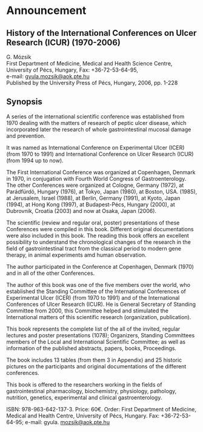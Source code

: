 # Announcement 

## History of the International Conferences on Ulcer Research (ICUR) (1970-2006)

G. Mózsik<br>First Department of Medicine, Medical and Health Science Centre, University of Pécs, Hungary, Fax: +36-72-53-64-95,<br>e-mail: gyula.mozsik@aok.pte.hu<br>Published by the University Press of Pécs, Hungary, 2006, pp. 1-228

## Synopsis

A series of the international scientific conference was established from 1970 dealing with the matters of research of peptic ulcer disease, which incorporated later the research of whole gastrointestinal mucosal damage and prevention.

It was named as International Conference on Experimental Ulcer (ICER) (from 1970 to 1991) and International Conference on Ulcer Research (ICUR) (from 1994 up to now).

The First International Conference was organized at Copenhagen, Denmark in 1970, in conjugation with Fourth World Congress of Gastroenterology. The other Conferences were organized at Cologne, Germany (1972), at Parádfürdö, Hungary (1976), at Tokyo, Japan (1980), at Boston, USA. (1985), at Jerusalem, Israel (1988), at Berlin, Germany (1991), at Kyoto, Japan (1994), at Hong Kong (1997), at Budapest-Pécs, Hungary (2000), at Dubrovnik, Croatia (2003) and now at Osaka, Japan (2006).

The scientific (review and regular oral, poster) presentations of these Conferences were compiled in this book. Different original documentations were also included in this book. The reading this book offers an excellent possibility to understand the chronological changes of the research in the field of gastrointestinal tract from the classical period to modern gene therapy, in animal experiments amd human observation.

The author participated in the Conference at Copenhagen, Denmark (1970) and in all of the other Conferences.

The author of this book was one of the five members over the world, who established the Standing Committee of the International Conferences of Experimental Ulcer (ICER) (from 1970 to 1991) and of the International Conferences of Ulcer Research (ICUR). He is General Secretary of Standing Committee from 2000, this Committee helped and stimulated the International matters of this scientific research (organization, publication).

This book represents the complete list of the all of the invited, regular lectures and poster presentations (1078); Organizers, Standing Committees members of the Local and International Scientific Committee; as well as information of the published abstracts, papers, books, Proceedings.

The book includes
13 tables (from them 3 in Appendix) and 25 historic pictures on the participants and original documentations of the different conferences.

This book is offered to the researchers working in the fields of gastrointestinal pharmacology, biochemistry, physiology, pathology, nutrition, genetics, experimental and clinical gastroenterology.

ISBN: 978-963-642-137-3. Price: $60 €$. Order: First Department of Medicine, Medical and Health Centre, University of Pécs, Hungary. Fax: +36-72-53-64-95; e-mail: gyula. mozsik@aok.pte.hu





